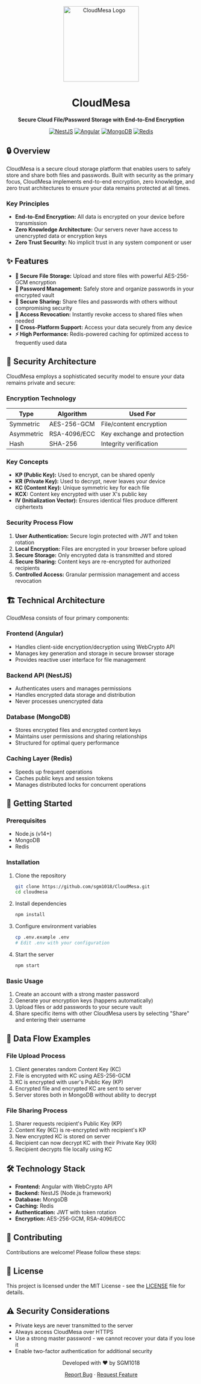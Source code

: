 <div align="center">
    <img src="https://via.placeholder.com/200x200?text=CloudMesa" alt="CloudMesa Logo" width="200"/>
    <h1>CloudMesa</h1>
    <p><strong>Secure Cloud File/Password Storage with End-to-End Encryption</strong></p>
    
[![NestJS](https://img.shields.io/badge/NestJS-E0234E?style=for-the-badge&logo=nestjs&logoColor=white)](https://nestjs.com/)
[![Angular](https://img.shields.io/badge/Angular-DD0031?style=for-the-badge&logo=angular&logoColor=white)](https://angular.io/)
[![MongoDB](https://img.shields.io/badge/MongoDB-47A248?style=for-the-badge&logo=mongodb&logoColor=white)](https://www.mongodb.com/)
[![Redis](https://img.shields.io/badge/Redis-DC382D?style=for-the-badge&logo=redis&logoColor=white)](https://redis.io/)
</div>

## 🔒 Overview

CloudMesa is a secure cloud storage platform that enables users to safely store and share both files and passwords. Built with security as the primary focus, CloudMesa implements end-to-end encryption, zero knowledge, and zero trust architectures to ensure your data remains protected at all times.

### Key Principles

- **End-to-End Encryption:** All data is encrypted on your device before transmission
- **Zero Knowledge Architecture:** Our servers never have access to unencrypted data or encryption keys
- **Zero Trust Security:** No implicit trust in any system component or user

## ✨ Features

- **📁 Secure File Storage:** Upload and store files with powerful AES-256-GCM encryption
- **🔑 Password Management:** Safely store and organize passwords in your encrypted vault
- **🔄 Secure Sharing:** Share files and passwords with others without compromising security
- **🚫 Access Revocation:** Instantly revoke access to shared files when needed
- **📱 Cross-Platform Support:** Access your data securely from any device
- **⚡ High Performance:** Redis-powered caching for optimized access to frequently used data

## 🔐 Security Architecture

CloudMesa employs a sophisticated security model to ensure your data remains private and secure:

### Encryption Technology

| Type | Algorithm | Used For |
|------|-----------|----------|
| Symmetric | AES-256-GCM | File/content encryption |
| Asymmetric | RSA-4096/ECC | Key exchange and protection |
| Hash | SHA-256 | Integrity verification |

### Key Concepts

- **KP (Public Key):** Used to encrypt, can be shared openly
- **KR (Private Key):** Used to decrypt, never leaves your device
- **KC (Content Key):** Unique symmetric key for each file
- **KCX:** Content key encrypted with user X's public key
- **IV (Initialization Vector):** Ensures identical files produce different ciphertexts

### Security Process Flow

1. **User Authentication:** Secure login protected with JWT and token rotation
2. **Local Encryption:** Files are encrypted in your browser before upload
3. **Secure Storage:** Only encrypted data is transmitted and stored
4. **Secure Sharing:** Content keys are re-encrypted for authorized recipients
5. **Controlled Access:** Granular permission management and access revocation

## 🏗️ Technical Architecture

CloudMesa consists of four primary components:

### Frontend (Angular)
- Handles client-side encryption/decryption using WebCrypto API
- Manages key generation and storage in secure browser storage
- Provides reactive user interface for file management

### Backend API (NestJS)
- Authenticates users and manages permissions
- Handles encrypted data storage and distribution
- Never processes unencrypted data

### Database (MongoDB)
- Stores encrypted files and encrypted content keys
- Maintains user permissions and sharing relationships
- Structured for optimal query performance

### Caching Layer (Redis)
- Speeds up frequent operations
- Caches public keys and session tokens
- Manages distributed locks for concurrent operations

## 🚀 Getting Started

### Prerequisites
- Node.js (v14+)
- MongoDB
- Redis

### Installation

1. Clone the repository
    ```bash
    git clone https://github.com/sgm1018/CloudMesa.git
    cd cloudmesa
    ```

2. Install dependencies
    ```bash
    npm install
    ```

3. Configure environment variables
    ```bash
    cp .env.example .env
    # Edit .env with your configuration
    ```

4. Start the server
    ```bash
    npm start
    ```

### Basic Usage

1. Create an account with a strong master password
2. Generate your encryption keys (happens automatically)
3. Upload files or add passwords to your secure vault
4. Share specific items with other CloudMesa users by selecting "Share" and entering their username


## 🔄 Data Flow Examples

### File Upload Process
1. Client generates random Content Key (KC)
2. File is encrypted with KC using AES-256-GCM
3. KC is encrypted with user's Public Key (KP)
4. Encrypted file and encrypted KC are sent to server
5. Server stores both in MongoDB without ability to decrypt

### File Sharing Process
1. Sharer requests recipient's Public Key (KP)
2. Content Key (KC) is re-encrypted with recipient's KP
3. New encrypted KC is stored on server
4. Recipient can now decrypt KC with their Private Key (KR)
5. Recipient decrypts file locally using KC

## 🛠️ Technology Stack

- **Frontend:** Angular with WebCrypto API
- **Backend:** NestJS (Node.js framework)
- **Database:** MongoDB
- **Caching:** Redis
- **Authentication:** JWT with token rotation
- **Encryption:** AES-256-GCM, RSA-4096/ECC

## 🤝 Contributing

Contributions are welcome! Please follow these steps:


## 📜 License

This project is licensed under the MIT License - see the [LICENSE](LICENSE) file for details.

## ⚠️ Security Considerations

- Private keys are never transmitted to the server
- Always access CloudMesa over HTTPS
- Use a strong master password - we cannot recover your data if you lose it
- Enable two-factor authentication for additional security

<div align="center">
    <p>Developed with ❤️ by SGM1018</p>
    <p>
        <a href="https://github.com/sgm1018/cloudmesa/issues">Report Bug</a> · 
        <a href="https://github.com/sgm1018/cloudmesa/issues">Request Feature</a>
    </p>
</div>
